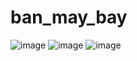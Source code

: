 # ban_may_bay
![image](https://github.com/DQH8391/may_bay/assets/104551729/22a657e0-0956-4e9f-b67a-d6f5ac6ce014)
![image](https://github.com/DQH8391/may_bay/assets/104551729/6617c86d-9b29-4c11-9540-f2769996c0f2)
![image](https://github.com/DQH8391/may_bay/assets/104551729/4959606e-8f16-40a9-b8ef-c2428c030c94)

